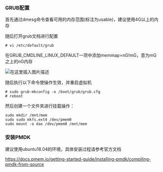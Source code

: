 ### GRUB配置

首先通过dmesg命令查看可用的内存范围(标注为usable)，建议使用4G以上的内存

随后打开grub文档进行配置

```
# vi /etc/default/grub
```

在GRUB_CMDLINE_LINUX_DEFAULT一项中添加memmap=nG!mG，意为mG之上的nG内存

![在这里插入图片描述](https://img-blog.csdnimg.cn/20190423193525330.png)

随后执行以下命令使操作生效，并重启虚拟机

```
# sudo grub-mkconfig -o /boot/grub/grub.cfg
# reboot
```

然后创建一个文件夹进行挂载操作：

```
sudo mkdir /mnt/mem
sudo sudo mkfs.ext4 /dev/pmem0
sudo mount -o dax /dev/pmem0 /mnt/mem
```



### 安装PMDK

建议使用ubuntu18.04的环境，具体安装过程请参考官方文档

<https://docs.pmem.io/getting-started-guide/installing-pmdk/compiling-pmdk-from-source>
